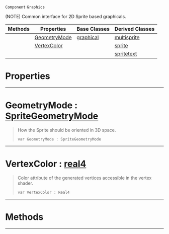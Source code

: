  `Component` `Graphics`



(NOTE) Common interface for 2D Sprite based graphicals.

|Methods|Properties|Base Classes|Derived Classes|
|---|---|---|---|
| |[ GeometryMode](https://github.com/ZilchEngine/ZilchDocs/blob/master/code_reference/class_reference/basesprite.markdown#geometrymode-zero-engine)|[graphical](https://github.com/ZilchEngine/ZilchDocs/blob/master/code_reference/class_reference/graphical.markdown)|[multisprite](https://github.com/ZilchEngine/ZilchDocs/blob/master/code_reference/class_reference/multisprite.markdown)|
| |[ VertexColor](https://github.com/ZilchEngine/ZilchDocs/blob/master/code_reference/class_reference/basesprite.markdown#vertexcolor-zero-engine)| |[sprite](https://github.com/ZilchEngine/ZilchDocs/blob/master/code_reference/class_reference/sprite.markdown)|
| | | |[spritetext](https://github.com/ZilchEngine/ZilchDocs/blob/master/code_reference/class_reference/spritetext.markdown)|


 #  Properties


---  
 #  GeometryMode : [SpriteGeometryMode](https://github.com/ZilchEngine/ZilchDocs/blob/master/code_reference/enum_reference.markdown#spritegeometrymode)

> How the Sprite should be oriented in 3D space.
> ``` lang=cpp, name=Nada
> var GeometryMode : SpriteGeometryMode


---  
 #  VertexColor : [real4](https://github.com/ZilchEngine/ZilchDocs/blob/master/code_reference/nada_base_types/real4.markdown)

> Color attribute of the generated vertices accessible in the vertex shader.
> ``` lang=cpp, name=Nada
> var VertexColor : Real4


---  
 #  Methods


---  
 

 